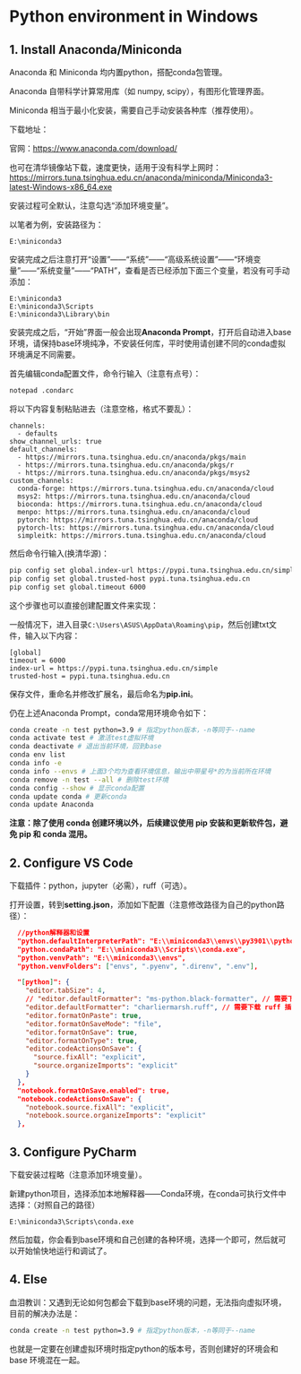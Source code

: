 # Python environment in Windows

## 1. Install Anaconda/Miniconda

Anaconda 和 Miniconda 均内置python，搭配conda包管理。

Anaconda 自带科学计算常用库（如 numpy, scipy），有图形化管理界面。

Miniconda 相当于最小化安装，需要自己手动安装各种库（推荐使用）。

下载地址：

官网：<https://www.anaconda.com/download/>

也可在清华镜像站下载，速度更快，适用于没有科学上网时：
<https://mirrors.tuna.tsinghua.edu.cn/anaconda/miniconda/Miniconda3-latest-Windows-x86_64.exe>

安装过程可全默认，注意勾选“添加环境变量”。

以笔者为例，安装路径为：

```text
E:\miniconda3
```

安装完成之后注意打开“设置”——“系统”——“高级系统设置”——“环境变量”——“系统变量”——“PATH”，查看是否已经添加下面三个变量，若没有可手动添加：

```text
E:\miniconda3
E:\miniconda3\Scripts
E:\miniconda3\Library\bin
```

安装完成之后，“开始”界面一般会出现**Anaconda Prompt**，打开后自动进入base环境，请保持base环境纯净，不安装任何库，平时使用请创建不同的conda虚拟环境满足不同需要。

首先编辑conda配置文件，命令行输入（注意有点号）：

```bash
notepad .condarc
```

将以下内容复制粘贴进去（注意空格，格式不要乱）：

```text
channels:
  - defaults
show_channel_urls: true
default_channels:
  - https://mirrors.tuna.tsinghua.edu.cn/anaconda/pkgs/main
  - https://mirrors.tuna.tsinghua.edu.cn/anaconda/pkgs/r
  - https://mirrors.tuna.tsinghua.edu.cn/anaconda/pkgs/msys2
custom_channels:
  conda-forge: https://mirrors.tuna.tsinghua.edu.cn/anaconda/cloud
  msys2: https://mirrors.tuna.tsinghua.edu.cn/anaconda/cloud
  bioconda: https://mirrors.tuna.tsinghua.edu.cn/anaconda/cloud
  menpo: https://mirrors.tuna.tsinghua.edu.cn/anaconda/cloud
  pytorch: https://mirrors.tuna.tsinghua.edu.cn/anaconda/cloud
  pytorch-lts: https://mirrors.tuna.tsinghua.edu.cn/anaconda/cloud
  simpleitk: https://mirrors.tuna.tsinghua.edu.cn/anaconda/cloud
```

然后命令行输入(换清华源)：

```bash
pip config set global.index-url https://pypi.tuna.tsinghua.edu.cn/simple
pip config set global.trusted-host pypi.tuna.tsinghua.edu.cn
pip config set global.timeout 6000
```

这个步骤也可以直接创建配置文件来实现：

一般情况下，进入目录`C:\Users\ASUS\AppData\Roaming\pip`，然后创建txt文件，输入以下内容：

```text
[global]
timeout = 6000
index-url = https://pypi.tuna.tsinghua.edu.cn/simple
trusted-host = pypi.tuna.tsinghua.edu.cn
```

保存文件，重命名并修改扩展名，最后命名为**pip.ini**。

仍在上述Anaconda Prompt，conda常用环境命令如下：

```bash
conda create -n test python=3.9 # 指定python版本，-n等同于--name
conda activate test # 激活test虚拟环境
conda deactivate # 退出当前环境，回到base
conda env list
conda info -e
conda info --envs # 上面3个均为查看环境信息，输出中带星号*的为当前所在环境
conda remove -n test --all # 删除test环境
conda config --show # 显示conda配置
conda update conda # 更新conda
conda update Anaconda
```

**注意：除了使用 conda 创建环境以外，后续建议使用 pip 安装和更新软件包，避免 pip 和 conda 混用。**

## 2. Configure VS Code

下载插件：python，jupyter（必需），ruff（可选）。

打开设置，转到**setting.json**，添加如下配置（注意修改路径为自己的python路径）：

```json
  //python解释器和设置
  "python.defaultInterpreterPath": "E:\\miniconda3\\envs\\py3901\\python.exe",
  "python.condaPath": "E:\\miniconda3\\Scripts\\conda.exe",
  "python.venvPath": "E:\\miniconda3\\envs",
  "python.venvFolders": ["envs", ".pyenv", ".direnv", ".env"],

  "[python]": {
    "editor.tabSize": 4,
    // "editor.defaultFormatter": "ms-python.black-formatter", // 需要下载 black 插件
    "editor.defaultFormatter": "charliermarsh.ruff", // 需要下载 ruff 插件
    "editor.formatOnPaste": true,
    "editor.formatOnSaveMode": "file",
    "editor.formatOnSave": true,
    "editor.formatOnType": true,
    "editor.codeActionsOnSave": {
      "source.fixAll": "explicit",
      "source.organizeImports": "explicit"
    }
  },
  "notebook.formatOnSave.enabled": true,
  "notebook.codeActionsOnSave": {
    "notebook.source.fixAll": "explicit",
    "notebook.source.organizeImports": "explicit"
  },
```

## 3. Configure PyCharm

下载安装过程略（注意添加环境变量）。

新建python项目，选择添加本地解释器——Conda环境，在conda可执行文件中选择：（对照自己的路径）

```text
E:\miniconda3\Scripts\conda.exe
```

然后加载，你会看到base环境和自己创建的各种环境，选择一个即可，然后就可以开始愉快地运行和调试了。

## 4. Else

血泪教训：又遇到无论如何包都会下载到base环境的问题，无法指向虚拟环境，目前的解决办法是：

```bash
conda create -n test python=3.9 # 指定python版本，-n等同于--name
```

也就是一定要在创建虚拟环境时指定python的版本号，否则创建好的环境会和 base 环境混在一起。
